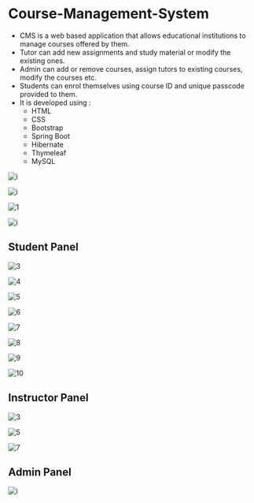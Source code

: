# Course-Management-System
* CMS is a web based application that allows educational institutions to manage courses offered by them.
* Tutor can add new assignments and study material or modify the existing ones.
* Admin can add or remove courses, assign tutors to existing courses, modify the courses etc.
* Students can enrol themselves using course ID and unique passcode provided to them.
* It is developed using :
  - HTML
  - CSS
  - Bootstrap
  - Spring Boot
  - Hibernate
  - Thymeleaf
  - MySQL
  

![i](https://user-images.githubusercontent.com/68552642/218277876-2f95f6d7-4f7f-4ef0-b7f0-bacb1a2f1fde.png)

![i](https://user-images.githubusercontent.com/68552642/218277922-073c1eff-e8f0-40bc-93d9-e39533564b9f.png)

![1](https://user-images.githubusercontent.com/68552642/218278174-b8f52762-8dbb-4b88-95bb-91fe7981d120.png)

![i](https://user-images.githubusercontent.com/68552642/218278876-4e99b776-562a-4746-ab31-35ea39faa0e9.png)

## Student Panel

![3](https://user-images.githubusercontent.com/68552642/218278181-7a317766-50b6-4c2d-913b-a25180179a74.png)

![4](https://user-images.githubusercontent.com/68552642/218278182-1e7a3baa-2d76-4d1b-97a4-47404bb6660e.png)

![5](https://user-images.githubusercontent.com/68552642/218278185-994bd333-ff72-4b75-bc44-f90fba8b2fe0.png)

![6](https://user-images.githubusercontent.com/68552642/218278208-22eb1848-8257-439e-8d80-6473ef550418.png)

![7](https://user-images.githubusercontent.com/68552642/218278229-e909c788-dd59-4c39-95b7-be1a255d0975.png)

![8](https://user-images.githubusercontent.com/68552642/218278231-643eb8c4-696d-4b18-915f-04401f70d661.png)

![9](https://user-images.githubusercontent.com/68552642/218278235-7a65fa5a-def5-46cd-9aa3-95403d8d786c.png)

![10](https://user-images.githubusercontent.com/68552642/218278239-cc5414bf-4a78-425a-808c-c4cf4dc1edc8.png)

## Instructor Panel


![3](https://user-images.githubusercontent.com/68552642/218278534-0f349cef-eb69-4a3a-876a-74691656eb8d.png)


![5](https://user-images.githubusercontent.com/68552642/218278538-02fb4e59-b00b-4501-8f1a-84a33a040983.png)

![7](https://user-images.githubusercontent.com/68552642/218278547-f0d8c620-ef3f-4149-9b6b-c374648ca6e2.png)

## Admin Panel

![i](https://user-images.githubusercontent.com/68552642/218278678-fb190443-b330-41ad-b6cd-d036b7257db1.png)

